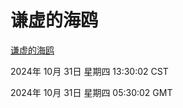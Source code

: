 # 谦虚的海鸥
[谦虚的海鸥](http://219.139.197.74:56308/qxdho/course/base/hotlink/index.php)

2024年 10月 31日 星期四 13:30:02 CST

2024年 10月 31日 星期四 05:30:02 GMT
